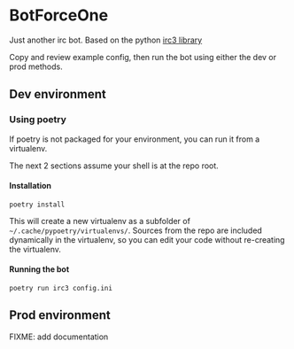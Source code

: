 BotForceOne
===

Just another irc bot.
Based on the python [irc3 library](https://github.com/gawel/irc3)

Copy and review example config, then run the bot using either the dev or prod methods.

## Dev environment

### Using poetry
If poetry is not packaged for your environment, you can run it from a virtualenv.

The next 2 sections assume your shell is at the repo root.

#### Installation
```shell
poetry install
```

This will create a new virtualenv as a subfolder of `~/.cache/pypoetry/virtualenvs/`.
Sources from the repo are included dynamically in the virtualenv, so you can edit your code without re-creating the virtualenv.

#### Running the bot
```shell
poetry run irc3 config.ini
```

## Prod environment

FIXME: add documentation
